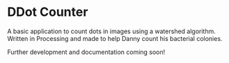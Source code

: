 # DDot Counter

A basic application to count dots in images using a watershed algorithm.
Written in Processing and made to help Danny count his bacterial colonies.

Further development and documentation coming soon!